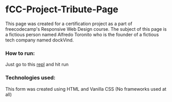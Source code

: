 # fCC-Project-Tribute-Page
This page was created for a certification project as a part of freecodecamp's Responsive Web Design course. The subject of this page is a fictious person named Alfredo Toronito who is the founder of a fictious tech company named dockVind.

### How to run:
Just go to this [repl](https://replit.com/@bharath-valaboju/fCC-Project-Tribute-Page) and hit run

### Technologies used:
This form was created using HTML and Vanilla CSS (No frameworks used at all)
